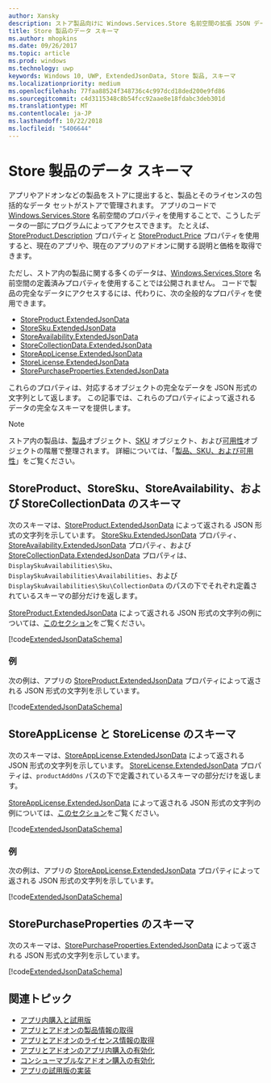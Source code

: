```yaml
---
author: Xansky
description: ストア製品向けに Windows.Services.Store 名前空間の拡張 JSON データ スキーマについて説明します。
title: Store 製品のデータ スキーマ
ms.author: mhopkins
ms.date: 09/26/2017
ms.topic: article
ms.prod: windows
ms.technology: uwp
keywords: Windows 10, UWP, ExtendedJsonData, Store 製品, スキーマ
ms.localizationpriority: medium
ms.openlocfilehash: 77faa88524f348736c4c997dcd18ded200e9fd86
ms.sourcegitcommit: c4d3115348c8b54fcc92aae8e18fdabc3deb301d
ms.translationtype: MT
ms.contentlocale: ja-JP
ms.lasthandoff: 10/22/2018
ms.locfileid: "5406644"
---
```

# <a name="data-schemas-for-store-products"></a>Store 製品のデータ スキーマ

アプリやアドオンなどの製品をストアに提出すると、製品とそのライセンスの包括的なデータ セットがストアで管理されます。 アプリのコードで [Windows.Services.Store](https://msdn.microsoft.com/library/windows/apps/windows.services.store.aspx) 名前空間のプロパティを使用することで、こうしたデータの一部にプログラムによってアクセスできます。 たとえば、[StoreProduct.Description](https://docs.microsoft.com/uwp/api/windows.services.store.storeproduct.Description) プロパティと [StoreProduct.Price](https://docs.microsoft.com/uwp/api/windows.services.store.storeproduct.Price) プロパティを使用すると、現在のアプリや、現在のアプリのアドオンに関する説明と価格を取得できます。

ただし、ストア内の製品に関する多くのデータは、[Windows.Services.Store](https://msdn.microsoft.com/library/windows/apps/windows.services.store.aspx) 名前空間の定義済みプロパティを使用することでは公開されません。 コードで製品の完全なデータにアクセスするには、代わりに、次の全般的なプロパティを使用できます。

* [StoreProduct.ExtendedJsonData](https://docs.microsoft.com/uwp/api/windows.services.store.storeproduct.ExtendedJsonData)
* [StoreSku.ExtendedJsonData](https://docs.microsoft.com/uwp/api/windows.services.store.storesku.ExtendedJsonData)
* [StoreAvailability.ExtendedJsonData](https://docs.microsoft.com/uwp/api/windows.services.store.storeavailability.ExtendedJsonData)
*   [StoreCollectionData.ExtendedJsonData](https://docs.microsoft.com/uwp/api/windows.services.store.storecollectiondata.ExtendedJsonData)
*   [StoreAppLicense.ExtendedJsonData](https://docs.microsoft.com/uwp/api/windows.services.store.storeapplicense.ExtendedJsonData)
* [StoreLicense.ExtendedJsonData](https://docs.microsoft.com/uwp/api/windows.services.store.storelicense.ExtendedJsonData)
*   [StorePurchaseProperties.ExtendedJsonData](https://docs.microsoft.com/uwp/api/windows.services.store.storepurchaseproperties.ExtendedJsonData)

これらのプロパティは、対応するオブジェクトの完全なデータを JSON 形式の文字列として返します。 この記事では、これらのプロパティによって返されるデータの完全なスキーマを提供します。

> [!NOTE]
> ストア内の製品は、[製品](https://docs.microsoft.com/uwp/api/windows.services.store.storeproduct)オブジェクト、[SKU](https://docs.microsoft.com/uwp/api/windows.services.store.storesku) オブジェクト、および[可用性](https://docs.microsoft.com/uwp/api/windows.services.store.storeavailability)オブジェクトの階層で整理されます。 詳細については、「[製品、SKU、および可用性](in-app-purchases-and-trials.md#products-skus)」をご覧ください。

## <a name="schema-for-storeproduct-storesku-storeavailability-and-storecollectiondata"></a>StoreProduct、StoreSku、StoreAvailability、および StoreCollectionData のスキーマ

次のスキーマは、[StoreProduct.ExtendedJsonData](https://docs.microsoft.com/uwp/api/windows.services.store.storeproduct.ExtendedJsonData) によって返される JSON 形式の文字列を示しています。 [StoreSku.ExtendedJsonData](https://docs.microsoft.com/uwp/api/windows.services.store.storesku.ExtendedJsonData) プロパティ、[StoreAvailability.ExtendedJsonData](https://docs.microsoft.com/uwp/api/windows.services.store.storeavailability.ExtendedJsonData) プロパティ、および [StoreCollectionData.ExtendedJsonData](https://docs.microsoft.com/uwp/api/windows.services.store.storecollectiondata.ExtendedJsonData) プロパティは、```DisplaySkuAvailabilities\Sku```、```DisplaySkuAvailabilities\Availabilities```、および ```DisplaySkuAvailabilities\Sku\CollectionData``` のパスの下でそれぞれ定義されているスキーマの部分だけを返します。

[StoreProduct.ExtendedJsonData](https://docs.microsoft.com/uwp/api/windows.services.store.storeproduct.ExtendedJsonData) によって返される JSON 形式の文字列の例については、[このセクション](#product-example)をご覧ください。

[!code[ExtendedJsonDataSchema](./code/InAppPurchasesAndLicenses_RS1/json/StoreProduct.ExtendedJsonData.json#L1-L729)]

<span id="product-example" />

### <a name="example"></a>例

次の例は、アプリの [StoreProduct.ExtendedJsonData](https://docs.microsoft.com/uwp/api/windows.services.store.storeproduct.ExtendedJsonData) プロパティによって返される JSON 形式の文字列を示しています。

[!code[ExtendedJsonDataSchema](./code/InAppPurchasesAndLicenses_RS1/json/StoreProduct.ExtendedJsonDataExample.json#L1-L268)]

## <a name="schema-for-storeapplicense-and-storelicense"></a>StoreAppLicense と StoreLicense のスキーマ

次のスキーマは、[StoreAppLicense.ExtendedJsonData](https://docs.microsoft.com/uwp/api/windows.services.store.storeapplicense.ExtendedJsonData) によって返される JSON 形式の文字列を示しています。 [StoreLicense.ExtendedJsonData](https://docs.microsoft.com/uwp/api/windows.services.store.storelicense.ExtendedJsonData) プロパティは、```productAddOns``` パスの下で定義されているスキーマの部分だけを返します。

[StoreAppLicense.ExtendedJsonData](https://docs.microsoft.com/uwp/api/windows.services.store.storeapplicense.ExtendedJsonData) によって返される JSON 形式の文字列の例については、[このセクション](#license-example)をご覧ください。

[!code[ExtendedJsonDataSchema](./code/InAppPurchasesAndLicenses_RS1/json/StoreAppLicense.ExtendedJsonData.json#L1-L80)]

<span id="license-example" />

### <a name="example"></a>例

次の例は、アプリの [StoreAppLicense.ExtendedJsonData](https://docs.microsoft.com/uwp/api/windows.services.store.storeapplicense.ExtendedJsonData) プロパティによって返される JSON 形式の文字列を示しています。

[!code[ExtendedJsonDataSchema](./code/InAppPurchasesAndLicenses_RS1/json/StoreAppLicense.ExtendedJsonDataExample.json#L1-L28)]

## <a name="schema-for-storepurchaseproperties"></a>StorePurchaseProperties のスキーマ

次のスキーマは、[StorePurchaseProperties.ExtendedJsonData](https://docs.microsoft.com/uwp/api/windows.services.store.storepurchaseproperties.ExtendedJsonData) によって返される JSON 形式の文字列を示しています。

[!code[ExtendedJsonDataSchema](./code/InAppPurchasesAndLicenses_RS1/json/StorePurchaseProperties.ExtendedJsonData.json#L1-L12)]

## <a name="related-topics"></a>関連トピック

* [アプリ内購入と試用版](in-app-purchases-and-trials.md)
* [アプリとアドオンの製品情報の取得](get-product-info-for-apps-and-add-ons.md)
* [アプリとアドオンのライセンス情報の取得](get-license-info-for-apps-and-add-ons.md)
* [アプリとアドオンのアプリ内購入の有効化](enable-in-app-purchases-of-apps-and-add-ons.md)
* [コンシューマブルなアドオン購入の有効化](enable-consumable-add-on-purchases.md)
* [アプリの試用版の実装](implement-a-trial-version-of-your-app.md)
